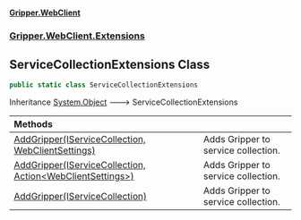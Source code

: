 #### [Gripper.WebClient](index 'index')
### [Gripper.WebClient.Extensions](Gripper_WebClient_Extensions 'Gripper.WebClient.Extensions')
## ServiceCollectionExtensions Class
```csharp
public static class ServiceCollectionExtensions
```

Inheritance [System.Object](https://docs.microsoft.com/en-us/dotnet/api/System.Object 'System.Object') &#129106; ServiceCollectionExtensions  

| Methods | |
| :--- | :--- |
| [AddGripper(IServiceCollection, WebClientSettings)](Gripper_WebClient_Extensions_ServiceCollectionExtensions_AddGripper(Microsoft_Extensions_DependencyInjection_IServiceCollection_Gripper_WebClient_WebClientSettings) 'Gripper.WebClient.Extensions.ServiceCollectionExtensions.AddGripper(Microsoft.Extensions.DependencyInjection.IServiceCollection, Gripper.WebClient.WebClientSettings)') | Adds Gripper to service collection.<br/> |
| [AddGripper(IServiceCollection, Action&lt;WebClientSettings&gt;)](Gripper_WebClient_Extensions_ServiceCollectionExtensions_AddGripper(Microsoft_Extensions_DependencyInjection_IServiceCollection_System_Action_Gripper_WebClient_WebClientSettings_) 'Gripper.WebClient.Extensions.ServiceCollectionExtensions.AddGripper(Microsoft.Extensions.DependencyInjection.IServiceCollection, System.Action&lt;Gripper.WebClient.WebClientSettings&gt;)') | Adds Gripper to service collection.<br/> |
| [AddGripper(IServiceCollection)](Gripper_WebClient_Extensions_ServiceCollectionExtensions_AddGripper(Microsoft_Extensions_DependencyInjection_IServiceCollection) 'Gripper.WebClient.Extensions.ServiceCollectionExtensions.AddGripper(Microsoft.Extensions.DependencyInjection.IServiceCollection)') | Adds Gripper to service collection.<br/> |
